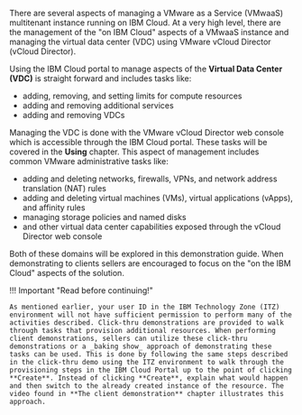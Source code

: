 There are several aspects of managing a VMware as a Service (VMwaaS) multitenant instance running on IBM Cloud. At a very high level, there are the management of the "on IBM Cloud" aspects of a VMwaaS instance and managing the virtual data center (VDC) using VMware vCloud Director (vCloud Director). 

Using the IBM Cloud portal to manage aspects of the **Virtual Data Center (VDC)** is straight forward and includes tasks like:

- adding, removing, and setting limits for compute resources
- adding and removing additional services
- adding and removing VDCs

Managing the VDC is done with the VMware vCloud Director web console which is accessible through the IBM Cloud portal. These tasks will be covered in the **Using** chapter. This aspect of management includes common VMware administrative tasks like:

- adding and deleting networks, firewalls, VPNs, and network address translation (NAT) rules
- adding and deleting virtual machines (VMs), virtual applications (vApps), and affinity rules
- managing storage policies and named disks
- and other virtual data center capabilities exposed through the vCloud Director web console

Both of these domains will be explored in this demonstration guide. When demonstrating to clients sellers are encouraged to focus on the "on the IBM Cloud" aspects of the solution.

!!! Important "Read before continuing!"

    As mentioned earlier, your user ID in the IBM Technology Zone (ITZ) environment will not have sufficient permission to perform many of the activities described. Click-thru demonstrations are provided to walk through tasks that provision additional resources. When performing client demonstrations, sellers can utilize these click-thru demonstrations or a _baking show_ approach of demonstrating these tasks can be used. This is done by following the same steps described in the click-thru demo using the ITZ environment to walk through the provisioning steps in the IBM Cloud Portal up to the point of clicking **Create**. Instead of clicking **Create**, explain what would happen and then switch to the already created instance of the resource. The video found in **The client demonstration** chapter illustrates this approach.

